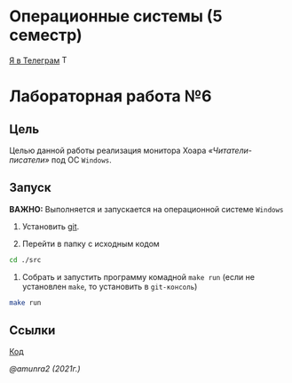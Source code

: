 # Операционные системы (5 семестр)

 [Я в Телеграм](https://t.me/amunra2) <img src="https://img.icons8.com/external-tal-revivo-shadow-tal-revivo/344/external-telegram-is-a-cloud-based-instant-messaging-and-voice-over-ip-service-logo-shadow-tal-revivo.png" alt="Telegram" width=15>

# Лабораторная работа №6

## Цель

Целью данной работы реализация монитора Хоара _«Читатели-писатели»_ под ОС `Windows`.

## Запуск

__ВАЖНО:__ Выполняется и запускается на операционной системе `Windows`

1. Установить [git](https://git-scm.com/download/win).

2. Перейти в папку с исходным кодом
   
```bash
cd ./src
```

1. Собрать и запустить программу комадной `make run` (если не установлен `make`, то установить в `git-консоль`)
   
```bash
make run
```

## Ссылки

[Код](./src)

_@amunra2 (2021г.)_
